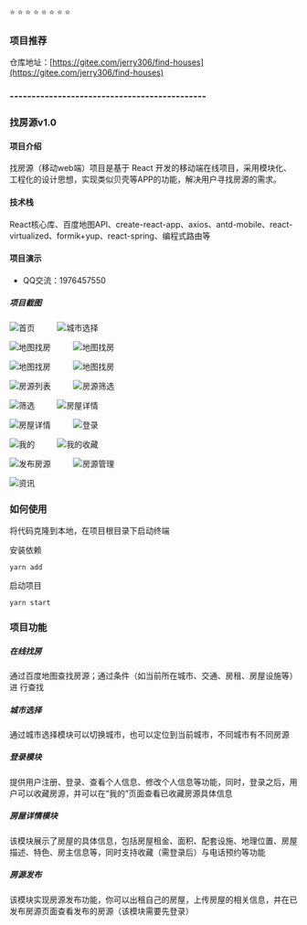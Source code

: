  :star:  :star:  :star:  :star:  :star: :star:  :star:  :star:  

### 项目推荐


仓库地址：[https://gitee.com/jerry306/find-houses](https://gitee.com/jerry306/find-houses)


### ---------------------------------------------


### 找房源v1.0

#### 项目介绍
找房源（移动web端）项目是基于 React 开发的移动端在线项目，采用模块化、工程化的设计思想，实现类似贝壳等APP的功能，解决用户寻找房源的需求。


#### 技术栈
React核心库、百度地图API、create-react-app、axios、antd-mobile、react-virtualized、formik+yup、react-spring、编程式路由等


#### 项目演示
- QQ交流：1976457550

##### 项目截图

![首页](img-folder/images/首页.jpg) &nbsp;&nbsp;&nbsp;&nbsp;&nbsp;&nbsp;&nbsp;&nbsp; ![城市选择](img-folder/images/城市选择.jpg)

![地图找房](img-folder/images/地图找房1.jpg) &nbsp;&nbsp;&nbsp;&nbsp;&nbsp;&nbsp;&nbsp;&nbsp; ![地图找房](img-folder/images/地图找房2.jpg)

![地图找房](img-folder/images/地图找房3.jpg) &nbsp;&nbsp;&nbsp;&nbsp;&nbsp;&nbsp;&nbsp;&nbsp; ![地图找房](img-folder/images/地图找房4.jpg)

![房源列表](img-folder/images/房源列表页面.jpg) &nbsp;&nbsp;&nbsp;&nbsp;&nbsp;&nbsp;&nbsp;&nbsp; ![房源筛选](img-folder/images/房屋筛选功能.jpg)

![筛选](img-folder/images/房屋筛选.jpg) &nbsp;&nbsp;&nbsp;&nbsp;&nbsp;&nbsp;&nbsp;&nbsp; ![房屋详情](img-folder/images/房屋详情1.jpg)

![房屋详情](img-folder/images/房屋详情2.jpg) &nbsp;&nbsp;&nbsp;&nbsp;&nbsp;&nbsp;&nbsp;&nbsp; ![登录](img-folder/images/登录.jpg)

![我的](img-folder/images/我的.jpg) &nbsp;&nbsp;&nbsp;&nbsp;&nbsp;&nbsp;&nbsp;&nbsp; ![我的收藏](img-folder/images/我的收藏.jpg)

![发布房源](img-folder/images/发布房源.jpg) &nbsp;&nbsp;&nbsp;&nbsp;&nbsp;&nbsp;&nbsp;&nbsp; ![房源管理](img-folder/images/我的出租.jpg)

![资讯](img-folder/images/最新资讯.jpg)

### 如何使用

将代码克隆到本地，在项目根目录下启动终端

安装依赖
```
yarn add
```

启动项目
```
yarn start
```


### 项目功能
##### 在线找房
通过百度地图查找房源；通过条件（如当前所在城市、交通、房租、房屋设施等）进 行查找
##### 城市选择
通过城市选择模块可以切换城市，也可以定位到当前城市，不同城市有不同房源

##### 登录模块
提供用户注册、登录、查看个人信息、修改个人信息等功能，同时，登录之后，用户可以收藏房源，并可以在“我的”页面查看已收藏房源具体信息
##### 房屋详情模块
该模块展示了房屋的具体信息，包括房屋租金、面积、配套设施、地理位置、房屋描述、特色、房主信息等，同时支持收藏（需登录后）与电话预约等功能
##### 房源发布
该模块实现房源发布功能，你可以出租自己的房屋，上传房屋的相关信息，并在已发布房源页面查看发布的房源（该模块需要先登录）


